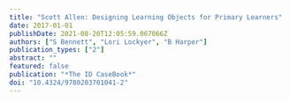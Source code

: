 ```yaml
---
title: "Scott Allen: Designing Learning Objects for Primary Learners"
date: 2017-01-01
publishDate: 2021-08-20T12:05:59.067066Z
authors: ["S Bennett", "Lori Lockyer", "B Harper"]
publication_types: ["2"]
abstract: ""
featured: false
publication: "*The ID CaseBook*"
doi: "10.4324/9780203701041-2"
---
```


